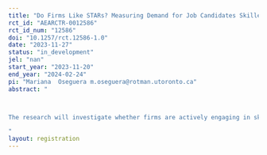 ```yaml
---
title: "Do Firms Like STARs? Measuring Demand for Job Candidates Skilled Through Alternative Routes"
rct_id: "AEARCTR-0012586"
rct_id_num: "12586"
doi: "10.1257/rct.12586-1.0"
date: "2023-11-27"
status: "in_development"
jel: "nan"
start_year: "2023-11-20"
end_year: "2024-02-24"
pi: "Mariana  Oseguera m.oseguera@rotman.utoronto.ca"
abstract: "

The research will investigate whether firms are actively engaging in skill-based hiring and their likelihood of employing individuals who have acquired skills through alternative routes (STARs).
"
layout: registration
---
```


